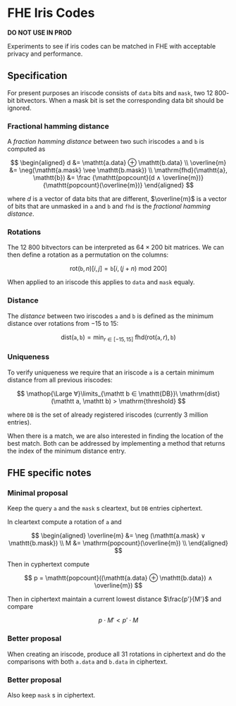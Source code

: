 # FHE Iris Codes

**DO NOT USE IN PROD**

Experiments to see if iris codes can be matched in FHE with acceptable privacy and performance.

## Specification

For present purposes an iriscode consists of $\mathtt{data}$ bits and $\mathtt{mask}$, two $12\ 800$-bit bitvectors. When a mask bit is set the corresponding data bit should be ignored.

### Fractional hamming distance

A *fraction hamming distance* between two such iriscodes $\mathtt a$ and $\mathtt b$ is computed as

$$
\begin{aligned}
d &= \mathtt{a.data} ⊕ \mathtt{b.data} \\
\overline{m} &= \neg(\mathtt{a.mask} \vee \mathtt{b.mask}) \\
\mathrm{fhd}(\mathtt{a}, \mathtt{b}) &= \frac
{\mathtt{popcount}(d ∧ \overline{m})}
{\mathtt{popcount}(\overline{m})}
\end{aligned}
$$

where $d$ is a vector of data bits that are different, $\overline{m}$ is a vector of bits that are unmasked in $\mathtt a$ and $\mathtt b$ and $\mathtt{fhd}$ is the *fractional hamming distance*.

### Rotations

The $12\ 800$ bitvectors can be interpreted as $64 × 200$ bit matrices. We can then define a rotation as a permutation on the columns:

$$
\mathrm{rot}(\mathtt b, n)[i,j] = \mathtt b[i,(j+n)\ \mathrm{mod}\ 200]
$$

When applied to an iriscode this applies to $\mathtt{data}$ and $\mathtt{mask}$ equaly.

### Distance

The *distance* between two iriscodes $\mathtt a$ and $\mathtt b$ is defined as the minimum distance over rotations from $-15$ to $15$:

$$
\mathrm{dist}(\mathtt a, \mathtt b) = \min_{r∈[-15,15]}\ \mathrm{fhd}(\mathrm{rot}(\mathtt a, r), \mathtt b)
$$

### Uniqueness

To verify uniqueness we require that an iriscode $\mathtt a$ is a certain minimum distance from all previous iriscodes:

$$
\mathop{\Large ∀}\limits_{\mathtt b ∈ \mathtt{DB}}\ 
\mathrm{dist}(\mathtt a, \mathtt b) > \mathrm{threshold}
$$

where $\mathtt{DB}$ is the set of already registered iriscodes (currently 3 million entries).

When there is a match, we are also interested in finding the location of the best match. Both can be addressed by implementing a method that returns the index of the minimum distance entry.

## FHE specific notes

### Minimal proposal

Keep the query $\mathtt{a}$ and the $\mathtt{mask}$ s cleartext, but $\mathtt{DB}$ entries ciphertext.

In cleartext compute a rotation of $\mathtt{a}$ and

$$
\begin{aligned}
\overline{m} &= \neg (\mathtt{a.mask} ∨ \mathtt{b.mask}) \\
M &= \mathrm{popcount}(\overline{m}) \\
\end{aligned}
$$

Then in cyphertext compute

$$
p = \mathtt{popcount}((\mathtt{a.data} ⊕ \mathtt{b.data}) ∧ \overline{m})
$$

Then in ciphertext maintain a current lowest distance $\frac{p'}{M'}$ and compare

$$
p ⋅ M' < p' ⋅ M 
$$

### Better proposal

When creating an iriscode, produce all 31 rotations in ciphertext and do the comparisons with both $\mathtt{a.data}$ and $\mathtt{b.data}$ in ciphertext.

### Better proposal

Also keep $\mathtt{mask}$ s in ciphertext.
